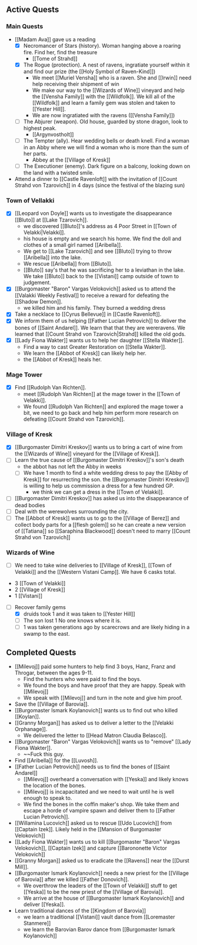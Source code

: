 ## Active Quests

### Main Quests
- [[Madam Ava]] gave us a reading
	- [x] Necromancer of Stars (history). Woman hanging above a roaring fire. Find her, find the treasure 
		-  [[Tome of Strahd]]
	- [x]  The Rogue (protection). A nest of ravens, ingratiate yourself within it and find our prize (the [[Holy Symbol of Raven-Kind]]) 
		-  We meet [[Muriel Vensha]] who is a raven. She and [[Irwin]] need help receiving their shipment of win
		- We make our way to the [[Wizards of Wine]] vineyard and help the [[Vensha Family]] with the [[Wildfolk]]. We kill all of the [[Wildfolk]] and learn a family gem was stolen and taken to [[Yester Hill]].
		- We are now ingratiated with the ravens ([[Vensha Family]])
	- [ ] The Abjurer (weapon). Old house, guarded by stone dragon, look to highest peak. 
		-  [[Argynvostholt]]
	- [ ] The Tempter (ally). Hear wedding bells or death knell. Find a woman in an Abby where we will find a woman who is more than the sum of her parts. 
		- Abbey at the [[Village of Kresk]]
	- [ ] The Executioner (enemy). Dark figure on a balcony, looking down on the land with a twisted smile.
- Attend a dinner to [[Castle Ravenloft]] with the invitation of [[Count Strahd von Tzarovich]] in 4 days (since the festival of the blazing sun)

### Town of Vellakki

- [x] [[Leopard von Doyle]] wants us to investigate the disappearance [[Bluto]] at [[Lake Tzarovich]].
	- we discovered [[Bluto]]'s address as 4 Poor Street in [[Town of Velakki|Velakki]].
	- his house is empty and we search his home. We find the doll and clothes of a small girl named [[Aribella]].
	- We get to [[Lake Tzarovich]] and see [[Bluto]] trying to throw [[Aribella]] into the lake.
	- We rescue [[Aribella]] from [[Bluto]].
	- [[Bluto]] say's that he was sacrificing her to a leviathan in the lake. We take [[Bluto]] back to the [[Vistani]] camp outside of town to judgement.
- [x] [[Burgomaster "Baron" Vargas Velokovich]] asked us to attend the [[Valakki Weekly Festival]] to receive a reward for defeating the [[Shadow Demon]].
	- we killed him and his family. They burned a wedding dress
- [x] Take a necklace to [[Cyrus Bellevue]] in [[Castle Ravenloft]].
- [x] We inform them of us helping [[Father Lucian Petrovich]] to deliver the bones of [[Saint Andarel]]. We learn that that they are wereravens. We learned that [[Count Strahd von Tzarovich|Strahd]] killed the old gods.
- [x] [[Lady Fiona Wakter]] wants us to help her daughter [[Stella Wakter]].
	- Find a way to cast Greater Restoration on [[Stella Wakter]].
	- We learn the [[Abbot of Kresk]] can likely help her.
	- the [[Abbot of Kresk]] heals her.
### Mage Tower

- [x] Find [[Rudolph Van Richten]].
	- meet [[Rudolph Van Richten]] at the mage tower in the [[Town of Velakki]].
	- We found [[Rudolph Van Richten]] and explored the mage tower a bit, we need to go back and help him perform more research on defeating [[Count Strahd von Tzarovich]].
### Village of Kresk

- [x] [[Burgomaster Dimitri Kreskov]] wants us to bring a cart of wine from the [[Wizards of Wine]] vineyard for the [[Village of Kresk]].
- [ ] Learn the true cause of [[Burgomaster Dimitri Kreskov]]'s son's death
	- the abbot has not left the Abby in weeks
	- [ ] We have 1 month to find a white wedding dress to pay the [[Abby of Kresk]] for resurrecting the son. the [[Burgomaster Dimitri Kreskov]] is willing to help us commission a dress for a few hundred GP.
		- we think we can get a dress in the [[Town of Velakki]].
- [ ] [[Burgomaster Dimitri Kreskov]] has asked us into the disappearance of dead bodies
- [ ] Deal with the werewolves surrounding the city.
- [ ] The [[Abbot of Kresk]] wants us to go to the [[Village of Berez]] and collect body parts for a [[flesh golem]] so he can create a new version of [[Tatiana]] so [[Saraphina Blackwood]] doesn't need to marry [[Count Strahd von Tzarovich]]
 
### Wizards of Wine

- [ ] We need to take wine deliveries to [[Village of Kresk]], [[Town of Velakki]] and the [[Western Vistani Camp]]. We have 6 casks total.
- 3 [[Town of Velakki]]
- 2 [[Village of Kresk]]
- 1 [[Vistani]]
- [ ] Recover family gems
	- [x] druids took 1 and it was taken to [[Yester Hill]]
	- [ ] The son lost 1 No one knows where it is.
	- [ ] 1 was taken generations ago by scarecrows and are likely hiding in a swamp to the east. 

## Completed Quests

- [[Milevoj]] paid some hunters to help find 3 boys, Hanz, Franz and Throgar, between the ages 9-11.
	- Find the hunters who were paid to find the boys.
	- We found the boys and have proof that they are happy. Speak with [[Milevoj]]
	- We speak with [[Milevoj]] and turn in the note and give him proof.
- Save the [[Village of Barovia]].
- [[Burgomaster Ismark Koylanovich]] wants us to find out who killed [[Koylan]].
- [[Granny Morgan]] has asked us to deliver a letter to the [[Velakki Orphanage]].
	- We delivered the letter to [[Head Matron Claudia Belasco]].
- [[Burgomaster "Baron" Vargas Velokovich]] wants us to "remove" [[Lady Fiona Wakter]].
	- ~~Fuck this guy.
- Find [[Aribella]] for the [[Luvosh]].
- [[Father Lucian Petrovich]] needs us to find the bones of [[Saint Andarel]]
	- [[Milevoj]] overheard a conversation with [[Yeska]] and likely knows the location of the bones.
	- [[Milevoj]] is incapacitated and we need to wait until he is well enough to speak to.
	- We find the bones in the coffin maker's shop. We take them and escape a horde of vampire spawn and deliver them to [[Father Lucian Petrovich]].
-  [[Willamina Lucovich]] asked us to rescue [[Udo Lucovich]] from [[Captain Izek]]. Likely held in the [[Mansion of Burgomaster Velokovich]]
-  [[Lady Fiona Wakter]] wants us to kill [[Burgomaster "Baron" Vargas Velokovich]], [[Captain Izek]] and capture [[Barononette Victor Velokovich]]
- [[Granny Morgan]] asked us to eradicate the [[Ravens]] near the [[Durst Mill]].
- [[Burgomaster Ismark Koylanovich]] needs a new priest for the [[Village of Barovia]] after we killed [[Father Donovich]].
	- We overthrow the leaders of the [[Town of Velakki]] stuff to get [[Yeska]] to be the new priest of the [[Village of Barovia]].
	- We arrive at the house of [[Burgomaster Ismark Koylanovich]] and deliver [[Yeska]].
- Learn traditional dances of the [[Kingdom of Barovia]]
	- we learn a traditional [[Vistani]] vault dance from [[Loremaster Stanmere]]
	- we learn the Barovian Barov dance from [[Burgomaster Ismark Koylanovich]]